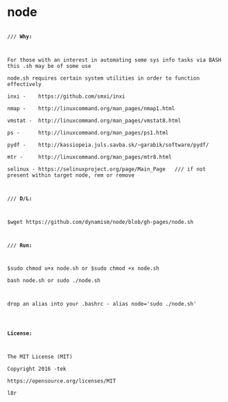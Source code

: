 # node
<pre><code>
/// <b>Why:</b>
<p>

For those with an interest in automating some sys info tasks via BASH this .sh may be of some use

node.sh requires certain system utilities in order to function effectively

inxi -    https://github.com/smxi/inxi

nmap -    http://linuxcommand.org/man_pages/nmap1.html

vmstat -  http://linuxcommand.org/man_pages/vmstat8.html

ps -      http://linuxcommand.org/man_pages/ps1.html

pydf -    http://kassiopeia.juls.savba.sk/~garabik/software/pydf/

mtr -     http://linuxcommand.org/man_pages/mtr8.html

selinux - https://selinuxproject.org/page/Main_Page   /// if not present within target node, rem or remove
<p>

/// <b>D/L:</b>
<p>

$wget https://github.com/dynamism/node/blob/gh-pages/node.sh
<p>

/// <b>Run:</b>
<p>

$sudo chmod u+x node.sh or $sudo chmod +x node.sh 

bash node.sh or sudo ./node.sh 
</p>

drop an alias into your .bashrc - alias node='sudo ./node.sh'

<p>

<b>License:</b>
</p>

The MIT License (MIT)

Copyright 2016 -tek

https://opensource.org/licenses/MIT

l8r
</code></pre>


